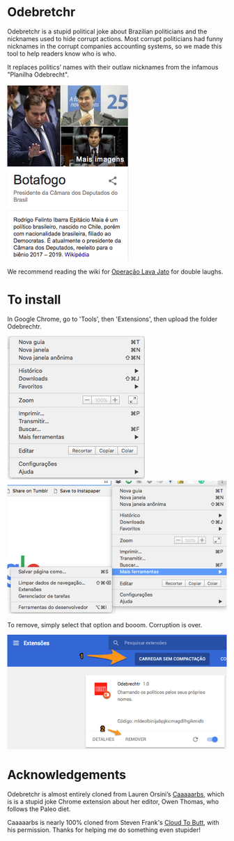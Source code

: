 Odebretchr
===================

Odebretchr is a stupid political joke about Brazilian politicians and the nicknames used to hide corrupt actions. Most corrupt politicians had funny nicknames in the corrupt companies accounting systems, so we made this tool to help readers know who is who.

It replaces politics’ names with their outlaw nicknames from the infamous "Planilha Odebrecht".

<img src="https://github.com/LeTarrask/Odebretchr/blob/master/images/screenshot6.png" alt="" width="" height="" border="" align="" />

We recommend reading the wiki for <a href="http://https://en.wikipedia.org/wiki/Operation_Car_Wash">Operação Lava Jato</a> for double laughs.

To install
================
In Google Chrome, go to 'Tools', then 'Extensions', then upload the folder Odebrechtr.

<img src="https://github.com/LeTarrask/Odebretchr/blob/master/images/install1.png" alt="" width="" height="" border="" align="" />

<img src="https://github.com/LeTarrask/Odebretchr/blob/master/images/install2.png" alt="" width="" height="" border="" align="" />

To remove, simply select that option and booom. Corruption is over.

<img src="https://github.com/LeTarrask/Odebretchr/blob/master/images/install3.png" alt="" width="" height="" border="" align="" />

Acknowledgements
================
Odebretchr is almost entirely cloned from Lauren Orsini’s <a href="https://github.com/laurenorsini/caaaaarbs">Caaaaarbs</a>, which is is a stupid joke Chrome extension about her editor, Owen Thomas, who follows the Paleo diet. 

Caaaaarbs is nearly 100% cloned from Steven Frank's <a href="https://github.com/panicsteve/cloud-to-butt">Cloud To Butt</a>, with his permission. Thanks for helping me do something even stupider! 
